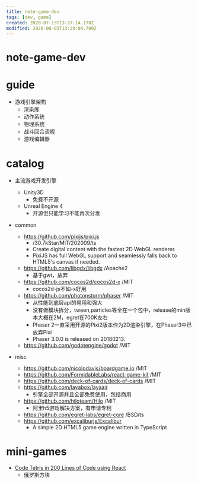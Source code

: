 ```yaml
---
title: note-game-dev
tags: [dev, game]
created: 2020-07-13T13:27:14.170Z
modified: 2020-08-03T13:29:04.709Z
---
```


# note-game-dev

# guide 

- 游戏引擎架构
  - 渲染库
  - 动作系统
  - 物理系统
  - 战斗回合流程
  - 游戏编辑器

# catalog

- 主流游戏开发引擎
  - Unity3D
    - 免费不开源
  - Unreal Engine 4
    - 开源但只能学习不能再次分发
- common
  - https://github.com/pixijs/pixi.js
    - /30.7kStar/MIT/202009/ts
    - Create digital content with the fastest 2D WebGL renderer.
    - PixiJS has full WebGL support and seamlessly falls back to HTML5's canvas if needed.
  - https://github.com/libgdx/libgdx  /Apache2
    - 基于gwt，放弃
  - https://github.com/cocos2d/cocos2d-x  /MIT
    - cocos2d-js不如-x好用
  - https://github.com/photonstorm/phaser  /MIT
    - 从性能到底层api的易用和强大
    - 没有做模块拆分，tween,particles等全在一个包中，release的min版本大概在2M，egret在700K左右
    - Phaser 2一直采用开源的Pixi2版本作为2D渲染引擎，在Phaser3中已放弃Pixi
    - Phaser 3.0.0 is released on 20180213.
  - https://github.com/godotengine/godot  /MIT

- misc
  - https://github.com/nicolodavis/boardgame.io  /MIT    
  - https://github.com/FormidableLabs/react-game-kit  /MIT
  - https://github.com/deck-of-cards/deck-of-cards  /MIT
  - https://github.com/layabox/layaair 
    - 引擎全部开源并且全部免费使用，包括商用
  - https://github.com/hiloteam/Hilo  /MIT
    - 阿里h5游戏解决方案，有申请专利
  - https://github.com/egret-labs/egret-core  /BSD/ts
  - https://github.com/excaliburjs/Excalibur
    - A simple 2D HTML5 game engine written in TypeScript

# mini-games

- [Code Tetris in 200 Lines of Code using React](https://blog.ag-grid.com/tetris-to-learn-react/)
  - 俄罗斯方块
